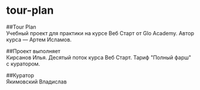 # tour-plan

##Tour Plan  
Учебный проект для практики на курсе Веб Старт от Glo Academy. Автор курса — Артем Исламов.

##Проект выполняет  
Кирсанов Илья. Десятый поток курса Веб Старт. Тариф "Полный фарш" с куратором.

##Куратор  
Якимовский Владислав
